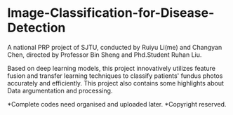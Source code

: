 # Image-Classification-for-Disease-Detection

A national PRP project of SJTU, conducted by Ruiyu Li(me) and Changyan Chen, directed by Professor Bin Sheng and Phd.Student Ruhan Liu.

Based on deep learning models, this project innovatively utilizes feature fusion and transfer learning techniques to classify patients' fundus photos accurately and efficiently. This project also contains some highlights about Data argumentation and processing.

*Complete codes need organised and uploaded later.
*Copyright reserved.
